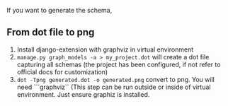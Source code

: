 If you want to generate the schema,


## From dot file to png
1. Install django-extension with graphviz in virtual environment
2. ```manage.py graph_models -a > my_project.dot``` will create a dot file capturing all schemas (the project has been configured, if not refer to official docs for customization)
2. ```dot -Tpng generated.dot -o generated.png``` convert to png. You will need ```graphviz`` (This step can be run outside or inside of virtual environment. Just ensure graphiz is installed.




